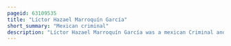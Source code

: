 ```yaml
---
pageid: 63109535
title: "Líctor Hazael Marroquín García"
short_summary: "Mexican criminal"
description: "Líctor Hazael Marroquín García was a mexican Criminal and convicted Vehicle Thief. He was the best Friend of Drug Kingpin Juan García Abrego, the former Leader of the Gulf Cartel, a criminal Group based in Tamaulipas, Mexico. In 1978, Marroquín García was indicted by the U. S. District Court of the Southern District of Texas in Brownsville for transporting stolen Vehicles from the U. S. Into Mexico. He was charged along with seventeen other People, including García Abrego, who was a low-level Criminal at that Time. Convicted in 1979, Marroquín García had his sentence suspended and was deported back to Mexico. He died of Cirrhosis in 1985."
---
```

